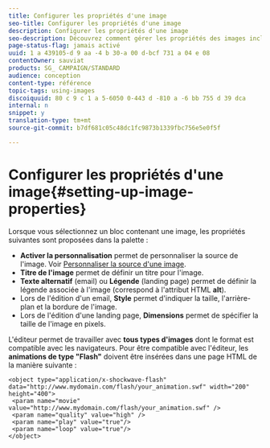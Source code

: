```yaml
---
title: Configurer les propriétés d'une image
seo-title: Configurer les propriétés d'une image
description: Configurer les propriétés d'une image
seo-description: Découvrez comment gérer les propriétés des images incluses dans votre contenu.
page-status-flag: jamais activé
uuid: 1 a 439105-d 9 aa -4 b 30-a 00 d-bcf 731 a 04 e 08
contentOwner: sauviat
products: SG_ CAMPAIGN/STANDARD
audience: conception
content-type: référence
topic-tags: using-images
discoiquuid: 80 c 9 c 1 a 5-6050 0-443 d -810 a -6 bb 755 d 39 dca
internal: n
snippet: y
translation-type: tm+mt
source-git-commit: b7df681c05c48dc1fc9873b1339fbc756e5e0f5f

---
```



# Configurer les propriétés d'une image{#setting-up-image-properties}

Lorsque vous sélectionnez un bloc contenant une image, les propriétés suivantes sont proposées dans la palette :

* **Activer la personnalisation** permet de personnaliser la source de l'image. Voir [Personnaliser la source d'une image](../../designing/using/personalizing-an-image-source.md).
* **Titre de l'image** permet de définir un titre pour l'image.
* **Texte alternatif** (email) ou **Légende** (landing page) permet de définir la légende associée à l'image (correspond à l'attribut HTML **alt**).
* Lors de l'édition d'un email, **Style** permet d'indiquer la taille, l'arrière-plan et la bordure de l'image.
* Lors de l'édition d'une landing page, **Dimensions** permet de spécifier la taille de l'image en pixels.

L'éditeur permet de travailler avec **tous types d'images** dont le format est compatible avec les navigateurs. Pour être compatible avec l'éditeur, les **animations de type "Flash"** doivent être insérées dans une page HTML de la manière suivante :      

```
<object type="application/x-shockwave-flash" data="http://www.mydomain.com/flash/your_animation.swf" width="200" height="400">
 <param name="movie" value="http://www.mydomain.com/flash/your_animation.swf" />
 <param name="quality" value="high" />
 <param name="play" value="true"/>
 <param name="loop" value="true"/> 
</object>
```

